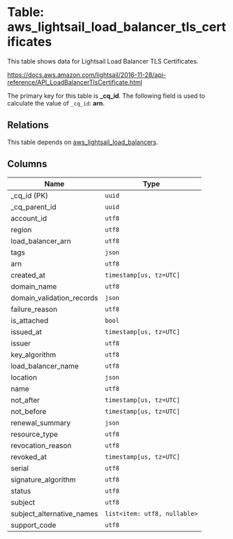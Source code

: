 # Table: aws_lightsail_load_balancer_tls_certificates

This table shows data for Lightsail Load Balancer TLS Certificates.

https://docs.aws.amazon.com/lightsail/2016-11-28/api-reference/API_LoadBalancerTlsCertificate.html

The primary key for this table is **_cq_id**.
The following field is used to calculate the value of `_cq_id`: **arn**.
## Relations

This table depends on [aws_lightsail_load_balancers](aws_lightsail_load_balancers.md).

## Columns

| Name          | Type          |
| ------------- | ------------- |
|_cq_id (PK)|`uuid`|
|_cq_parent_id|`uuid`|
|account_id|`utf8`|
|region|`utf8`|
|load_balancer_arn|`utf8`|
|tags|`json`|
|arn|`utf8`|
|created_at|`timestamp[us, tz=UTC]`|
|domain_name|`utf8`|
|domain_validation_records|`json`|
|failure_reason|`utf8`|
|is_attached|`bool`|
|issued_at|`timestamp[us, tz=UTC]`|
|issuer|`utf8`|
|key_algorithm|`utf8`|
|load_balancer_name|`utf8`|
|location|`json`|
|name|`utf8`|
|not_after|`timestamp[us, tz=UTC]`|
|not_before|`timestamp[us, tz=UTC]`|
|renewal_summary|`json`|
|resource_type|`utf8`|
|revocation_reason|`utf8`|
|revoked_at|`timestamp[us, tz=UTC]`|
|serial|`utf8`|
|signature_algorithm|`utf8`|
|status|`utf8`|
|subject|`utf8`|
|subject_alternative_names|`list<item: utf8, nullable>`|
|support_code|`utf8`|
